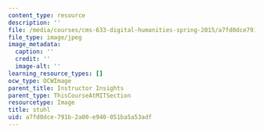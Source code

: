 ```yaml
---
content_type: resource
description: ''
file: /media/courses/cms-633-digital-humanities-spring-2015/a7fd0dce791b2a00e940051ba5a53adf_IMG_8842.jpg
file_type: image/jpeg
image_metadata:
  caption: ''
  credit: ''
  image-alt: ''
learning_resource_types: []
ocw_type: OCWImage
parent_title: Instructor Insights
parent_type: ThisCourseAtMITSection
resourcetype: Image
title: stuhl
uid: a7fd0dce-791b-2a00-e940-051ba5a53adf
---
```

